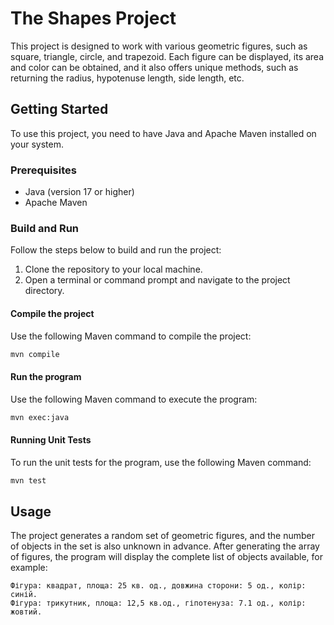 # The Shapes Project

This project is designed to work with various geometric figures, such as square, triangle, circle, and trapezoid. Each figure can be displayed, its area and color can be obtained, and it also offers unique methods, such as returning the radius, hypotenuse length, side length, etc.

## Getting Started

To use this project, you need to have Java and Apache Maven installed on your system.

### Prerequisites

- Java (version 17 or higher)
- Apache Maven

### Build and Run

Follow the steps below to build and run the project:

1. Clone the repository to your local machine.
2. Open a terminal or command prompt and navigate to the project directory.

#### Compile the project

Use the following Maven command to compile the project:

```bash
mvn compile
```

#### Run the program

Use the following Maven command to execute the program:

```bash
mvn exec:java
```

#### Running Unit Tests

To run the unit tests for the program, use the following Maven command:

```bash
mvn test
```

## Usage

The project generates a random set of geometric figures, and the number of objects in the set is also unknown in advance. After generating the array of figures, the program will display the complete list of objects available, for example:

```
Фігура: квадрат, площа: 25 кв. од., довжина сторони: 5 од., колір: синій.
Фігура: трикутник, площа: 12,5 кв.од., гіпотенуза: 7.1 од., колір: жовтий.
```

